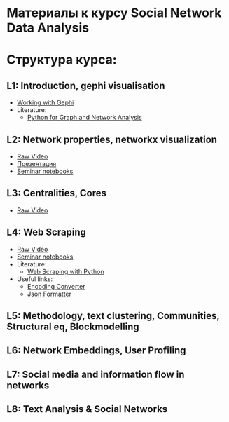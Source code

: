 # Материалы к курсу Social Network Data Analysis

# Структура курса:

## L1: Introduction, gephi visualisation
* [Working with Gephi](https://youtu.be/jYSOh-v4kxo)
* Literature:
    * [Python for Graph and Network Analysis](https://api.onedrive.com/v1.0/shares/u!aHR0cHM6Ly8xZHJ2Lm1zL2IvcyFBdldqdXEtLW5zblNrYWxNWUpyUGFpdVl1UzlHN1E_ZT1mTmpEYTM/root/content)

## L2: Network properties, networkx visualization
* [Raw Video](https://youtu.be/phYSKxdrppc)
* [Презентация](https://api.onedrive.com/v1.0/shares/u!aHR0cHM6Ly8xZHJ2Lm1zL2IvcyFBdldqdXEtLW5zblNrYWxlVHg0M3RoVjk2c3k1aGc/root/content)
* [Seminar notebooks](https://github.com/karpovilia/SNA_DJ_2020/tree/master/Seminar%202%20-%20Network%20properties%2C%20networkx%20visualization)
## L3: Centralities, Cores
* [Raw Video](https://youtu.be/H0M4FHRvz90)

## L4: Web Scraping
* [Raw Video](https://youtu.be/muPKRInsKdw)
* [Seminar notebooks](https://github.com/karpovilia/SNA_DJ_2020/tree/master/Seminar%204%20-%20Web%20Scraping)
* Literature:
    * [Web Scraping with Python](https://yanfei.site/docs/dpsa/references/PyWebScrapingBook.pdf)
* Useful links:
    * [Encoding Converter](https://convertcodes.com/utf16-encode-decode-convert-string/)
    * [Json Formatter](http://json.parser.online.fr/beta/)

## L5: Methodology, text clustering, Communities, Structural eq, Blockmodelling

## L6: Network Embeddings, User Profiling

## L7: Social media and information flow in networks

## L8: Text Analysis & Social Networks

